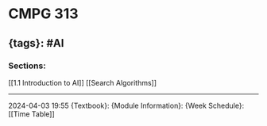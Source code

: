 # CMPG 313
{tags}: #AI
--- 
### Sections:

[[1.1 Introduction to AI]]
[[Search Algorithms]]

--- 
2024-04-03
19:55
{Textbook}:
{Module Information}:
{Week Schedule}: [[Time Table]]
